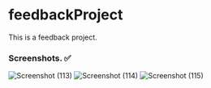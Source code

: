 # feedbackProject
This is a feedback project.

### Screenshots. ✅
![Screenshot (113)](https://github.com/user-attachments/assets/0e62138c-afb4-492c-83cf-d4368e6116e5)
![Screenshot (114)](https://github.com/user-attachments/assets/b351a4eb-c9ed-4e6c-811d-e589f77ede6d)
![Screenshot (115)](https://github.com/user-attachments/assets/cdce7b84-fd8c-4a8c-992e-057d92ed0dc4)
